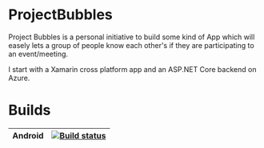 # ProjectBubbles

Project Bubbles is a personal initiative to build some kind of App which will easely lets a group of people know each other's if they are participating to an event/meeting. 

I start with a Xamarin cross platform app and an ASP.NET Core backend on Azure.

# Builds

| Android | [![Build status](https://build.appcenter.ms/v0.1/apps/022c2130-44cb-4aba-b3ee-f8a5eb9fb0f8/branches/master/badge)](https://appcenter.ms)|
|----------|----------|
